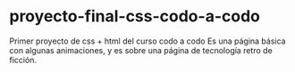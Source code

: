 # proyecto-final-css-codo-a-codo
Primer proyecto de css + html del curso codo a codo
Es una página básica con algunas animaciones, y es sobre una página de tecnología retro de ficción. 
